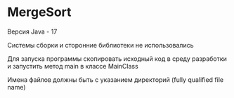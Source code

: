 # MergeSort
  Версия Java - 17
  
  Системы сборки и сторонние библиотеки не использовались 
  
  Для запуска программы скопировать исходный код в среду разработки и запустить метод main в классе MainClass
  
  Имена файлов должны быть с указанием директорий (fully qualified file name)
